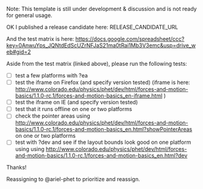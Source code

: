 Note: This template is still under development & discussion and is not ready for general usage.

OK I published a release candidate here:
RELEASE_CANDIDATE_URL

And the test matrix is here:
https://docs.google.com/spreadsheet/ccc?key=0AnwuYps_JQNtdEdScUZrNFJaS21ma0tRai1Mb3V3emc&usp=drive_web#gid=2

Aside from the test matrix (linked above), please run the following tests:

- [ ] test a few platforms with ?ea
- [ ] test the iframe on Firefox (and specify version tested) (iframe is here: http://www.colorado.edu/physics/phet/dev/html/forces-and-motion-basics/1.1.0-rc.1/forces-and-motion-basics_en-iframe.html )
- [ ] test the iframe on IE (and specify version tested)
- [ ] test that it runs offline on one or two platforms
- [ ] check the pointer areas using http://www.colorado.edu/physics/phet/dev/html/forces-and-motion-basics/1.1.0-rc.1/forces-and-motion-basics_en.html?showPointerAreas on one or two platforms
- [ ] test with ?dev and see if the layout bounds look good on one platform using using http://www.colorado.edu/physics/phet/dev/html/forces-and-motion-basics/1.1.0-rc.1/forces-and-motion-basics_en.html?dev

Thanks!

Reassigning to @ariel-phet to prioritize and reassign.
